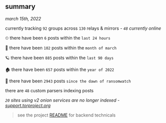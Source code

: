
## summary
_march 15th, 2022_

currently tracking `92` groups across `130` relays & mirrors - _`48` currently online_

⏲ there have been `6` posts within the `last 24 hours`

🦈 there have been `102` posts within the `month of march`

🪐 there have been `885` posts within the `last 90 days`

🏚 there have been `657` posts within the `year of 2022`

🦕 there have been `2943` posts `since the dawn of ransomwatch`

there are `48` custom parsers indexing posts

_`20` sites using v2 onion services are no longer indexed - [support.torproject.org](https://support.torproject.org/onionservices/v2-deprecation/)_

> see the project [README](https://github.com/thetanz/ransomwatch#ransomwatch--) for backend technicals
